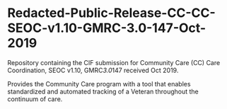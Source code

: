 # Redacted-Public-Release-CC-CC-SEOC-v1.10-GMRC-3.0-147-Oct-2019
Repository containing the CIF submission for Community Care (CC) Care Coordination, SEOC v1.10, GMRC*3.0*147 received Oct 2019.

Provides the Community Care program with a tool that enables standardized and automated tracking of a Veteran throughout the continuum of care.
